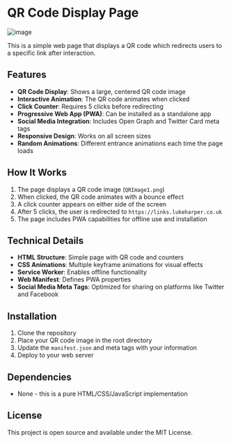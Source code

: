 # QR Code Display Page
![image](https://github.com/user-attachments/assets/1d5deea3-ecdf-463b-a05f-13696388ee17)

This is a simple web page that displays a QR code which redirects users to a specific link after interaction.

## Features

- **QR Code Display**: Shows a large, centered QR code image
- **Interactive Animation**: The QR code animates when clicked
- **Click Counter**: Requires 5 clicks before redirecting
- **Progressive Web App (PWA)**: Can be installed as a standalone app
- **Social Media Integration**: Includes Open Graph and Twitter Card meta tags
- **Responsive Design**: Works on all screen sizes
- **Random Animations**: Different entrance animations each time the page loads

## How It Works

1. The page displays a QR code image (`QRImage1.png`)
2. When clicked, the QR code animates with a bounce effect
3. A click counter appears on either side of the screen
4. After 5 clicks, the user is redirected to `https://links.lukeharper.co.uk`
5. The page includes PWA capabilities for offline use and installation

## Technical Details

- **HTML Structure**: Simple page with QR code and counters
- **CSS Animations**: Multiple keyframe animations for visual effects
- **Service Worker**: Enables offline functionality
- **Web Manifest**: Defines PWA properties
- **Social Media Meta Tags**: Optimized for sharing on platforms like Twitter and Facebook

## Installation

1. Clone the repository
2. Place your QR code image in the root directory
3. Update the `manifest.json` and meta tags with your information
4. Deploy to your web server

## Dependencies

- None - this is a pure HTML/CSS/JavaScript implementation

## License

This project is open source and available under the MIT License.
